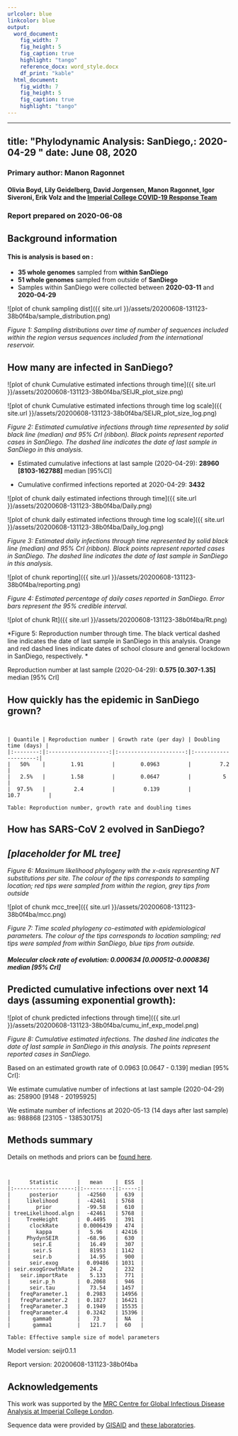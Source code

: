 ```yaml
---
urlcolor: blue
linkcolor: blue
output:
  word_document:
    fig_width: 7
    fig_height: 5
    fig_caption: true
    highlight: "tango"
    reference_docx: word_style.docx
    df_print: "kable"
  html_document:
    fig_width: 7
    fig_height: 5
    fig_caption: true
    highlight: "tango"
---
```









---
title: "Phylodynamic Analysis: SanDiego,: 2020-04-29 "
date: June 08, 2020
---





### Primary author: Manon Ragonnet

#### Olivia Boyd, Lily Geidelberg, David Jorgensen, Manon Ragonnet, Igor Siveroni, Erik Volz and the [Imperial College COVID-19 Response Team](http://sarscov2phylodynamics.org/about/)

### Report prepared on 2020-06-08





## Background information  




#### This is analysis is based on : 
  
* **35 whole genomes** sampled from **within SanDiego**
* **51 whole genomes** sampled from outside of **SanDiego**
* Samples within SanDiego were collected between **2020-03-11** and **2020-04-29**



![plot of chunk sampling dist]({{ site.url }}/assets/20200608-131123-38b0f4ba/sample_distribution.png)

*Figure 1: Sampling distributions over time of number of sequences included within the region versus sequences included from the international reservoir.*


## How many are infected in SanDiego?





![plot of chunk Cumulative estimated infections through time]({{ site.url }}/assets/20200608-131123-38b0f4ba/SEIJR_plot_size.png)


![plot of chunk Cumulative estimated infections through time log scale]({{ site.url }}/assets/20200608-131123-38b0f4ba/SEIJR_plot_size_log.png)


*Figure 2: Estimated cumulative infections through time represented by solid black line (median) and 95% CrI (ribbon). Black points represent reported cases in SanDiego. The dashed line indicates the date of last sample in SanDiego in this analysis.*


* Estimated cumulative infections at last sample (2020-04-29): **28960 [8103-162788]** median [95%CI]

* Cumulative confirmed infections reported at 2020-04-29: **3432**  

<!-- * Cumulative number of active infections at 2020-04-29:   -->



![plot of chunk daily estimated infections through time]({{ site.url }}/assets/20200608-131123-38b0f4ba/Daily.png)


![plot of chunk daily estimated infections through time log scale]({{ site.url }}/assets/20200608-131123-38b0f4ba/Daily_log.png)


*Figure 3: Estimated daily  infections through time represented by solid black line (median) and 95% CrI (ribbon). Black points represent reported cases in SanDiego. The dashed line indicates the date of last sample in SanDiego in this analysis.*


![plot of chunk reporting]({{ site.url }}/assets/20200608-131123-38b0f4ba/reporting.png)

*Figure 4: Estimated percentage of daily cases reported in SanDiego. Error bars represent the 95% credible interval.*



![plot of chunk Rt]({{ site.url }}/assets/20200608-131123-38b0f4ba/Rt.png)

*Figure 5: Reproduction number through time. The black vertical dashed line indicates the date of last sample in SanDiego in this analysis. Orange and red dashed lines indicate dates of school closure and general lockdown in SanDiego, respectively. *

Reproduction number at last sample (2020-04-29): **0.575 [0.307-1.35]** median [95% CrI]


## How quickly has the epidemic in SanDiego grown?




```


| Quantile | Reproduction number | Growth rate (per day) | Doubling time (days) |
|:--------:|:-------------------:|:---------------------:|:--------------------:|
|   50%    |        1.91         |        0.0963         |         7.2          |
|   2.5%   |        1.58         |        0.0647         |          5           |
|  97.5%   |         2.4         |         0.139         |         10.7         |

Table: Reproduction number, growth rate and doubling times
```






## How has SARS-CoV 2 evolved in SanDiego?


## *[placeholder for ML tree]*

*Figure 6: Maximum likelihood phylogeny with the x-axis representing NT substitutions per site. The colour of the tips corresponds to sampling location; red tips were sampled from within the region, grey tips from outside*



![plot of chunk mcc_tree]({{ site.url }}/assets/20200608-131123-38b0f4ba/mcc.png)

*Figure 7: Time scaled phylogeny co-estimated with epidemiological parameters. The colour of the tips corresponds to location sampling; red tips were sampled from within SanDiego, blue tips from outside.*




##### Molecular clock rate of evolution: **0.000634 [0.000512-0.000836]** median [95% CrI]  

<!-- #### (optional) Number of introductions into SanDiego (someone needs to write code to compute this) -->




## Predicted cumulative infections over next 14 days (assuming exponential growth):



![plot of chunk predicted infections through time]({{ site.url }}/assets/20200608-131123-38b0f4ba/cumu_inf_exp_model.png)

*Figure 8: Cumulative estimated infections. The dashed line indicates the date of last sample in SanDiego in this analysis. The points represent reported cases in SanDiego.*

Based on an estimated growth rate of 0.0963 [0.0647 - 0.139] median [95% CrI]:  

We estimate cumulative number of infections at last sample (2020-04-29) as: 258900 [9148 - 20195925]

We estimate number of infections at 2020-05-13 (14 days after last sample) as:
988868 [23105 - 138530175]  




## Methods summary



Details on methods and priors can be [found here](http://whoinfectedwhom.org/seijr0.1.0_methods.pdf).





```


|      Statistic      |   mean    |  ESS  |
|:-------------------:|:---------:|:-----:|
|      posterior      |  -42560   |  639  |
|     likelihood      |  -42461   | 5768  |
|        prior        |  -99.58   |  610  |
| treeLikelihood.algn |  -42461   | 5768  |
|     TreeHeight      |  0.4495   |  391  |
|      clockRate      | 0.0006439 |  474  |
|        kappa        |   5.96    | 42416 |
|     PhydynSEIR      |  -68.96   |  630  |
|       seir.E        |   16.49   |  307  |
|       seir.S        |   81953   | 1142  |
|       seir.b        |   14.95   |  900  |
|      seir.exog      |  0.09486  | 1031  |
| seir.exogGrowthRate |   24.2    |  232  |
|   seir.importRate   |   5.133   |  771  |
|      seir.p_h       |  0.2068   |  946  |
|      seir.tau       |   73.54   | 1457  |
|   freqParameter.1   |  0.2983   | 14956 |
|   freqParameter.2   |  0.1827   | 16421 |
|   freqParameter.3   |  0.1949   | 15535 |
|   freqParameter.4   |  0.3242   | 15396 |
|       gamma0        |    73     |  NA   |
|       gamma1        |   121.7   |  60   |

Table: Effective sample size of model parameters
```



Model version: seijr0.1.1

Report version: 20200608-131123-38b0f4ba


## Acknowledgements

This work was supported by the [MRC Centre for Global Infectious Disease Analysis at Imperial College London](https://www.imperial.ac.uk/mrc-global-infectious-disease-analysis).

Sequence data were provided by [GISAID](http://www.epicov.org) and [these laboratories](http://whoinfectedwhom.org/gisaid_cov2020_acknowledgement_table.xls).


